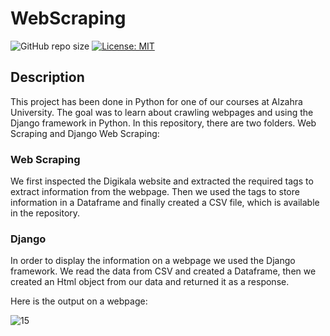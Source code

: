 # WebScraping

![GitHub repo size](https://img.shields.io/github/repo-size/Nazanin-Abbasi/WebScraping)
[![License: MIT](https://img.shields.io/badge/License-MIT-yellow.svg)](https://opensource.org/licenses/MIT)

## Description

This project has been done in Python for one of our courses at Alzahra University. The goal was to learn about crawling webpages and using the Django framework in Python. In this repository, there are two folders. Web Scraping and Django Web Scraping:

### Web Scraping

We first inspected the Digikala website and extracted the required tags to extract information from the webpage. Then we used the tags to store information in a Dataframe and finally created a CSV file, which is available in the repository.

### Django

In order to display the information on a webpage we used the Django framework. We read the data from CSV and created a Dataframe, then we created an Html object from our data and returned it as a response.

Here is the output on a webpage:

![15](https://user-images.githubusercontent.com/120925422/210353735-2083c197-f23f-445f-a75d-75b70252b321.PNG)
